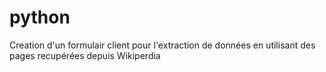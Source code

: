 # python
Creation d'un formulair client pour l'extraction de données en utilisant des pages recupérées depuis Wikiperdia 
